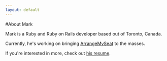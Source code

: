 ```yaml
---
layout: default
---
```


#About Mark

Mark is a Ruby and Ruby on Rails developer based out of Toronto, Canada.

Currently, he's working on bringing [ArrangeMySeat](https://arrangemyseat.com) to the masses.

If you're interested in more, check out [his resume](/resume.html).
